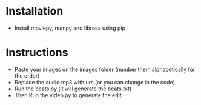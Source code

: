 
# Installation
 - Install moviepy, numpy and librosa using pip

# Instructions 
 - Paste your images on the images folder (number them alphabetically for the order)
 - Replace the audio.mp3 with urs (or you can change in the code)
 - Run the beats.py (it will generate the beats.txt)
 - Then Run the video.py to generate the edit.
